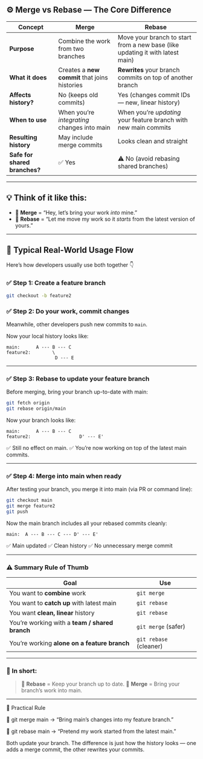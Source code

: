 
## ⚙️ Merge vs Rebase — The Core Difference

| Concept                       | **Merge**                                     | **Rebase**                                                                    |
| ----------------------------- | --------------------------------------------- | ----------------------------------------------------------------------------- |
| **Purpose**                   | Combine the work from two branches            | Move your branch to start from a new base (like updating it with latest main) |
| **What it does**              | Creates a **new commit** that joins histories | **Rewrites** your branch commits on top of another branch                     |
| **Affects history?**          | No (keeps old commits)                        | Yes (changes commit IDs — new, linear history)                                |
| **When to use**               | When you’re *integrating* changes into main   | When you’re *updating* your feature branch with new main commits              |
| **Resulting history**         | May include merge commits                     | Looks clean and straight                                                      |
| **Safe for shared branches?** | ✅ Yes                                         | ⚠️ No (avoid rebasing shared branches)                                        |

---

## 💡 Think of it like this:

* 🔹 **Merge** = “Hey, let’s bring your work *into* mine.”
* 🔹 **Rebase** = “Let me move my work so it *starts* from the latest version of yours.”

---

## 🧩 Typical Real-World Usage Flow

Here’s how developers usually use both together 👇

### ✅ Step 1: Create a feature branch

```bash
git checkout -b feature2
```

### ✅ Step 2: Do your work, commit changes

Meanwhile, other developers push new commits to `main`.

Now your local history looks like:

```
main:      A --- B --- C
feature2:        \
                  D --- E
```

---

### ✅ Step 3: Rebase to update your feature branch

Before merging, bring your branch up-to-date with main:

```bash
git fetch origin
git rebase origin/main
```

Now your branch looks like:

```
main:      A --- B --- C
feature2:                  D' --- E'
```

✅ Still no effect on main.
✅ You’re now working on top of the latest main commits.

---

### ✅ Step 4: Merge into main when ready

After testing your branch, you merge it into main (via PR or command line):

```bash
git checkout main
git merge feature2
git push
```

Now the main branch includes all your rebased commits cleanly:

```
main:  A --- B --- C --- D' --- E'
```

✅ Main updated
✅ Clean history
✅ No unnecessary merge commit

---

### ⚠️ Summary Rule of Thumb

| Goal                                           | Use                    |
| ---------------------------------------------- | ---------------------- |
| You want to **combine** work                   | `git merge`            |
| You want to **catch up** with latest main      | `git rebase`           |
| You want **clean, linear** history             | `git rebase`           |
| You’re working with a **team / shared branch** | `git merge` (safer)    |
| You’re working **alone on a feature branch**   | `git rebase` (cleaner) |

---

### 🚀 In short:

> 🔹 **Rebase** = Keep your branch up to date.
> 🔹 **Merge** = Bring your branch’s work into main.

---

🧩 Practical Rule

🔹 git merge main → “Bring main’s changes into my feature branch.”

🔹 git rebase main → “Pretend my work started from the latest main.”

Both update your branch.
The difference is just how the history looks — one adds a merge commit, the other rewrites your commits.
